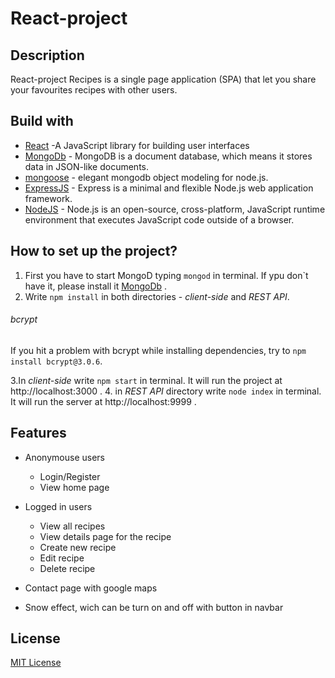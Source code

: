 # React-project
 
## Description 

 React-project Recipes is a single page application (SPA) that let you share your favourites recipes with other users.
 
 ## Build with
 
  * [React](https://reactjs.org/) -A JavaScript library for building user interfaces
  * [MongoDb](https://mongodb.com) - MongoDB is a document database, which means it stores data in JSON-like documents.
  * [mongoose](https://mongoosejs.com/) - elegant mongodb object modeling for node.js.
  * [ExpressJS](https://expressjs.com/) - Express is a minimal and flexible Node.js web application framework.
  * [NodeJS](https://nodejs.org/en/) - Node.js is an open-source, cross-platform, JavaScript runtime environment that executes JavaScript code outside of a browser.

## How to set up the project?

   1. First you have to start MongoD typing `mongod` in terminal. 
   If ypu don\`t have it, please install it [MongoDb](https://mongodb.com) .
   2. Write `npm install` in both directories - _client-side_ and _REST API_. 
   ###### bcrypt
   If you hit a problem with bcrypt while installing dependencies, try to `npm install bcrypt@3.0.6`.
   
   3.In  _client-side_ write `npm start` in terminal. It will run the project at http://localhost:3000 .
   4. in _REST API_ directory write `node index` in terminal. It will run the server at http://localhost:9999 .
   
## Features
  * Anonymouse users
      * Login/Register
      * View home page
  
  * Logged in users
      * View all recipes
      * View details page for the recipe
      * Create new recipe
      * Edit recipe
      * Delete recipe
      
  * Contact page with google maps 
  * Snow effect, wich can be turn on and off with button in navbar
 
 ## License
 [MIT License](https://github.com/MargaritaVacheva/React-project/blob/master/LICENSE)


